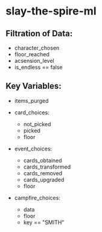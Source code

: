# slay-the-spire-ml

## Filtration of Data: 

- character_chosen
- floor_reached 
- acsension_level
- is_endless == false

## Key Variables:

- items_purged

- card_choices: 

  - not_picked
  - picked
  - floor

- event_choices:

  - cards_obtained
  - cards_transformed
  - cards_removed
  - cards_upgraded
  - floor

- campfire_choices:

  - data
  - floor
  - key == "SMITH"
